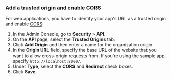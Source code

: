 ### Add a trusted origin and enable CORS

For web applications, you have to identify your app's URL as a trusted origin and enable [CORS](/docs/guides/enable-cors/overview/):

1. In the Admin Console, go to **Security** > **API**.
1. On the **API** page, select the **Trusted Origins** tab.
1. Click **Add Origin** and then enter a name for the organization origin.
1. In the **Origin URL** field, specify the base URL of the website that you want to allow cross-origin requests from. If you're using the sample app, specify `http://localhost:8000/`.
1. Under **Type**, select the **CORS** and **Redirect** check boxes.
1. Click **Save**.
